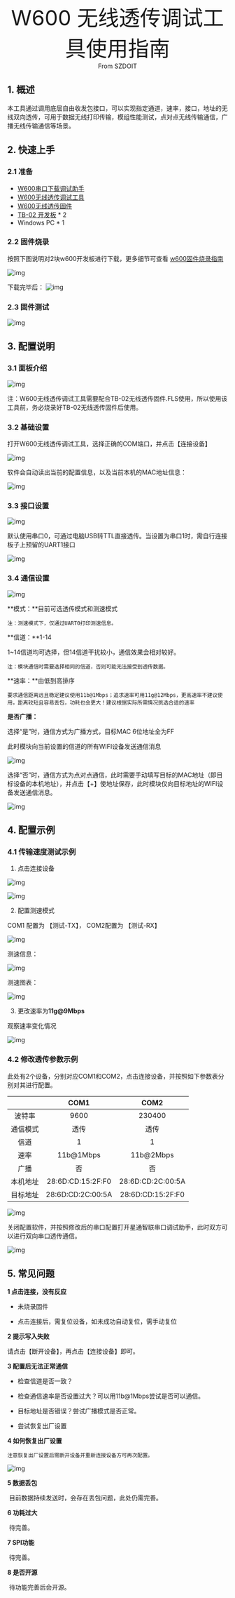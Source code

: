 <center><font size=10> W600 无线透传调试工具使用指南 </center></font>
<center> From SZDOIT</center>



## 1. 概述

本工具通过调用底层自由收发包接口，可以实现指定通道，速率，接口，地址的无线双向透传，可用于数据无线打印传输，模组性能测试，点对点无线传输通信，广播无线传输通信等场景。

## 2. 快速上手

### 2.1 准备


* [W600串口下载调试助手](https://download.w600.fun/tool/%E6%98%9F%E9%80%9A%E6%99%BA%E8%81%94%E4%B8%B2%E5%8F%A3%E8%B0%83%E8%AF%95%E4%B8%8B%E8%BD%BD%E5%8A%A9%E6%89%8B.7z)
* [W600无线透传调试工具](https://download.w600.fun/tool/ThingsTurn_Wireless_Config_Tools.7z)
* [W600无线透传固件](https://download.w600.fun/firmware/thingsturn_tb02_firmware_20190821.fls)
* [TB-02 开发板](http://shop.thingsturn.com)  * 2
* Windows PC * 1
### 2.2 固件烧录

按照下图说明对2块w600开发板进行下载，更多细节可查看 [w600固件烧录指南](https://docs.w600.fun/?p=app/download.md)

![img](https://github.com/SmartArduino/zhdocs/raw/master/zhW_Series/Debugging/Transmission/image4.png) 

下载完毕后：
![img](https://github.com/SmartArduino/zhdocs/raw/master/zhW_Series/Debugging/Transmission/image5.png) 

### 2.3 固件测试

![img](https://github.com/SmartArduino/zhdocs/raw/master/zhW_Series/Debugging/Transmission/image6.png)

## 3. 配置说明

### 3.1 面板介绍

![img](https://github.com/SmartArduino/zhdocs/raw/master/zhW_Series/Debugging/Transmission/image7.png) 

注：W600无线透传调试工具需要配合TB-02无线透传固件.FLS使用，所以使用该工具前，务必烧录好TB-02无线透传固件后使用。

### 3.2 基础设置

打开W600无线透传调试工具，选择正确的COM端口，并点击【连接设备】

![img](https://github.com/SmartArduino/zhdocs/raw/master/zhW_Series/Debugging/Transmission/image8.png) 

软件会自动读出当前的配置信息，以及当前本机的MAC地址信息：

![img](https://github.com/SmartArduino/zhdocs/raw/master/zhW_Series/Debugging/Transmission/image9.png) 

 

### 3.3 接口设置

![img](https://github.com/SmartArduino/zhdocs/raw/master/zhW_Series/Debugging/Transmission/image11.png) 

默认使用串口0，可通过电脑USB转TTL直接透传。当设置为串口1时，需自行连接板子上预留的UART1接口

![img](https://github.com/SmartArduino/zhdocs/raw/master/zhW_Series/Debugging/Transmission/image12.png) 

### 3.4 通信设置

![img](https://github.com/SmartArduino/zhdocs/raw/master/zhW_Series/Debugging/Transmission/image13.png) 

**模式：**目前可选透传模式和测速模式

`注：测速模式下，仅通过UART0打印测速信息。`

**信道：**1-14 

1~14信道均可选择，但14信道干扰较小，通信效果会相对较好。

`注：模块通信时需要选择相同的信道，否则可能无法接受到透传数据。`

**速率：**由低到高排序

`要求通信距离远且稳定建议使用11b@1Mbps；追求速率可用11g@12Mbps，更高速率不建议使用，距离较短且容易丢包，功耗也会更大！建议根据实际所需情况挑选合适的速率`

**是否广播：**

选择“是”时，通信方式为广播方式，目标MAC  6位地址全为FF

此时模块向当前设置的信道的所有WIFI设备发送通信消息

![img](https://github.com/SmartArduino/zhdocs/raw/master/zhW_Series/Debugging/Transmission/image14.png) 

选择“否”时，通信方式为点对点通信，此时需要手动填写目标的MAC地址（即目标设备的本机地址），并点击【+】使地址保存，此时模块仅向目标地址的WIFI设备发送通信消息。

![img](https://github.com/SmartArduino/zhdocs/raw/master/zhW_Series/Debugging/Transmission/image15.png) 

## 4. 配置示例

### 4.1 传输速度测试示例

1. 点击连接设备

![img](https://github.com/SmartArduino/zhdocs/raw/master/zhW_Series/Debugging/Transmission/image16.png) 

![img](https://github.com/SmartArduino/zhdocs/raw/master/zhW_Series/Debugging/Transmission/image17.png) 

2. 配置测速模式

COM1 配置为 【测试-TX】， COM2配置为 【测试-RX】

![img](https://github.com/SmartArduino/zhdocs/raw/master/zhW_Series/Debugging/Transmission/image18.png) 

测速信息：

![img](https://github.com/SmartArduino/zhdocs/raw/master/zhW_Series/Debugging/Transmission/image19.png) 

测速图表：

![img](https://github.com/SmartArduino/zhdocs/raw/master/zhW_Series/Debugging/Transmission/image20.png) 

3. 更改速率为**11g@9Mbps**

观察速率变化情况

![img](https://github.com/SmartArduino/zhdocs/raw/master/zhW_Series/Debugging/Transmission/image21.png) 

###  4.2 修改透传参数示例

此处有2个设备，分别对应COM1和COM2，点击连接设备，并按照如下参数表分别对其进行配置。

|          |       COM1        |       COM2        |
| :------: | :---------------: | :---------------: |
|  波特率  |       9600        |      230400       |
| 通信模式 |       透传        |       透传        |
|   信道   |         1         |         1         |
|   速率   |     11b@1Mbps     |     11b@2Mbps     |
|   广播   |        否         |        否         |
| 本机地址 | 28:6D:CD:15:2F:F0 | 28:6D:CD:2C:00:5A |
| 目标地址 | 28:6D:CD:2C:00:5A | 28:6D:CD:15:2F:F0 |

![img](https://github.com/SmartArduino/zhdocs/raw/master/zhW_Series/Debugging/Transmission/image26.png) 

关闭配置软件，并按照修改后的串口配置打开星通智联串口调试助手，此时双方可以进行双向串口透传通信。

![img](https://github.com/SmartArduino/zhdocs/raw/master/zhW_Series/Debugging/Transmission/image28.png) 



## 5. 常见问题

**1 点击连接，没有反应**

*   未烧录固件

*   点击连接后，需复位设备，如未成功自动复位，需手动复位

**2 提示写入失败**  

请点击【断开设备】，再点击【连接设备】即可。 

**3 配置后无法正常通信** 

*   检查信道是否一致？

*   检查通信速率是否设置过大？可以用11b@1Mbps尝试是否可以通信。

*   目标地址是否错误？尝试广播模式是否正常。

*   尝试恢复出厂设置

**4 如何恢复出厂设置** 

​	`注意恢复出厂设置后需断开设备并重新连接设备方可再次配置。`

![img](https://github.com/SmartArduino/zhdocs/raw/master/zhW_Series/Debugging/Transmission/image25.png) 

**5 数据丢包** 

​	目前数据持续发送时，会存在丢包问题，此处仍需完善。

**6 功耗过大** 

​	待完善。

**7 SPI功能** 

​	待完善。

**8 是否开源** 

​	待功能完善后会开源。





